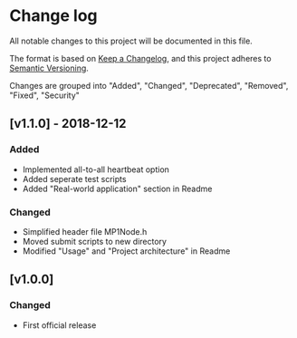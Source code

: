 # **Change log**

All notable changes to this project will be documented in this file.

The format is based on [Keep a Changelog](https://keepachangelog.com/en/1.0.0/), and this project adheres to [Semantic Versioning](https://semver.org/spec/v2.0.0.html).

Changes are grouped into "Added", "Changed", "Deprecated", "Removed", "Fixed", "Security"

## [v1.1.0] - 2018-12-12
### Added
- Implemented all-to-all heartbeat option
- Added seperate test scripts
- Added "Real-world application" section in Readme


### Changed
- Simplified header file MP1Node.h
- Moved submit scripts to new directory 
- Modified "Usage" and "Project architecture" in Readme

## [v1.0.0]
### Changed
- First official release

